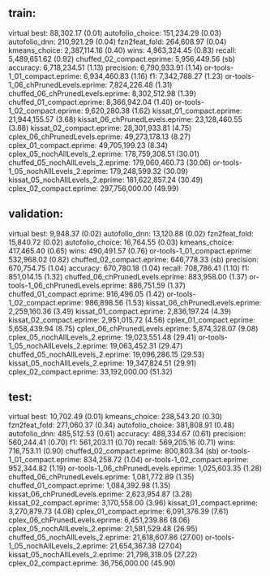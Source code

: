 ## train:
virtual best: 88,302.17 (0.01)
autofolio_choice: 151,234.29 (0.03)
autofolio_dnn: 210,921.29 (0.04)
fzn2feat_fold: 264,608.97 (0.04)
kmeans_choice: 2,387,114.16 (0.40)
wins: 4,963,324.45 (0.83)
recall: 5,489,651.62 (0.92)
chuffed_02_compact.eprime: 5,956,449.56 (sb)
accuracy: 6,718,234.51 (1.13)
precision: 6,790,933.91 (1.14)
or-tools-1_01_compact.eprime: 6,934,460.83 (1.16)
f1: 7,342,788.27 (1.23)
or-tools-1_06_chPrunedLevels.eprime: 7,824,226.48 (1.31)
chuffed_06_chPrunedLevels.eprime: 8,302,512.98 (1.39)
chuffed_01_compact.eprime: 8,366,942.04 (1.40)
or-tools-1_02_compact.eprime: 9,620,280.38 (1.62)
kissat_01_compact.eprime: 21,944,155.57 (3.68)
kissat_06_chPrunedLevels.eprime: 23,128,460.55 (3.88)
kissat_02_compact.eprime: 28,301,933.81 (4.75)
cplex_06_chPrunedLevels.eprime: 49,273,178.13 (8.27)
cplex_01_compact.eprime: 49,705,199.23 (8.34)
cplex_05_nochAllLevels_2.eprime: 178,759,308.51 (30.01)
chuffed_05_nochAllLevels_2.eprime: 179,060,460.73 (30.06)
or-tools-1_05_nochAllLevels_2.eprime: 179,248,599.32 (30.09)
kissat_05_nochAllLevels_2.eprime: 181,622,857.24 (30.49)
cplex_02_compact.eprime: 297,756,000.00 (49.99)
## validation:
virtual best: 9,948.37 (0.02)
autofolio_dnn: 13,120.88 (0.02)
fzn2feat_fold: 15,840.72 (0.02)
autofolio_choice: 16,764.55 (0.03)
kmeans_choice: 417,465.40 (0.65)
wins: 490,491.57 (0.76)
or-tools-1_01_compact.eprime: 532,968.02 (0.82)
chuffed_02_compact.eprime: 646,778.33 (sb)
precision: 670,754.75 (1.04)
accuracy: 670,780.18 (1.04)
recall: 708,786.41 (1.10)
f1: 851,014.15 (1.32)
chuffed_06_chPrunedLevels.eprime: 883,958.00 (1.37)
or-tools-1_06_chPrunedLevels.eprime: 886,751.59 (1.37)
chuffed_01_compact.eprime: 916,496.05 (1.42)
or-tools-1_02_compact.eprime: 986,898.56 (1.53)
kissat_06_chPrunedLevels.eprime: 2,259,160.36 (3.49)
kissat_01_compact.eprime: 2,836,197.24 (4.39)
kissat_02_compact.eprime: 2,951,015.72 (4.56)
cplex_01_compact.eprime: 5,658,439.94 (8.75)
cplex_06_chPrunedLevels.eprime: 5,874,328.07 (9.08)
cplex_05_nochAllLevels_2.eprime: 19,023,551.48 (29.41)
or-tools-1_05_nochAllLevels_2.eprime: 19,063,452.31 (29.47)
chuffed_05_nochAllLevels_2.eprime: 19,096,286.15 (29.53)
kissat_05_nochAllLevels_2.eprime: 19,347,824.51 (29.91)
cplex_02_compact.eprime: 33,192,000.00 (51.32)
## test:
virtual best: 10,702.49 (0.01)
kmeans_choice: 238,543.20 (0.30)
fzn2feat_fold: 271,060.37 (0.34)
autofolio_choice: 381,808.91 (0.48)
autofolio_dnn: 485,512.53 (0.61)
accuracy: 488,334.67 (0.61)
precision: 560,244.41 (0.70)
f1: 561,203.11 (0.70)
recall: 569,205.16 (0.71)
wins: 716,753.11 (0.90)
chuffed_02_compact.eprime: 800,803.34 (sb)
or-tools-1_01_compact.eprime: 834,258.72 (1.04)
or-tools-1_02_compact.eprime: 952,344.82 (1.19)
or-tools-1_06_chPrunedLevels.eprime: 1,025,603.35 (1.28)
chuffed_06_chPrunedLevels.eprime: 1,081,772.89 (1.35)
chuffed_01_compact.eprime: 1,084,392.98 (1.35)
kissat_06_chPrunedLevels.eprime: 2,623,954.87 (3.28)
kissat_02_compact.eprime: 3,170,558.00 (3.96)
kissat_01_compact.eprime: 3,270,879.73 (4.08)
cplex_01_compact.eprime: 6,091,376.39 (7.61)
cplex_06_chPrunedLevels.eprime: 6,451,239.86 (8.06)
cplex_05_nochAllLevels_2.eprime: 21,581,529.48 (26.95)
chuffed_05_nochAllLevels_2.eprime: 21,618,607.86 (27.00)
or-tools-1_05_nochAllLevels_2.eprime: 21,654,367.38 (27.04)
kissat_05_nochAllLevels_2.eprime: 21,798,318.05 (27.22)
cplex_02_compact.eprime: 36,756,000.00 (45.90)
